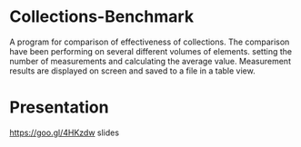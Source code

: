 # Collections-Benchmark
A program for comparison of effectiveness of collections. The comparison have been performing on several different volumes of elements. setting the number of measurements and calculating the average value. Measurement results are displayed on screen and saved to a file in a table view.
# Presentation
https://goo.gl/4HKzdw slides 

